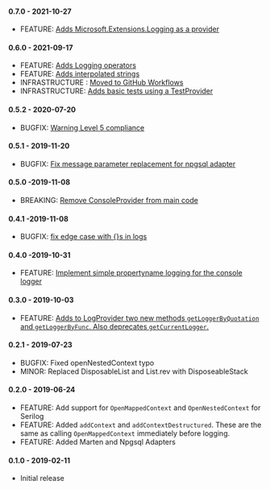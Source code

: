 #### 0.7.0 - 2021-10-27
* FEATURE: [Adds Microsoft.Extensions.Logging as a provider](https://github.com/TheAngryByrd/FsLibLog/pull/25)

#### 0.6.0 - 2021-09-17
* FEATURE: [Adds Logging operators](https://github.com/TheAngryByrd/FsLibLog/pull/19)
* FEATURE: [Adds interpolated strings](https://github.com/TheAngryByrd/FsLibLog/pull/23)
* INFRASTRUCTURE : [Moved to GitHub Workflows](https://github.com/TheAngryByrd/FsLibLog/pull/20)
* INFRASTRUCTURE: [Adds basic tests using a TestProvider](https://github.com/TheAngryByrd/FsLibLog/pull/22)

#### 0.5.2 - 2020-07-20
* BUGFIX: [Warning Level 5 compliance](https://github.com/TheAngryByrd/FsLibLog/pull/14)

#### 0.5.1 - 2019-11-20
* BUGFIX: [Fix message parameter replacement for npgsql adapter](https://github.com/TheAngryByrd/FsLibLog/pull/11)

#### 0.5.0 -2019-11-08
* BREAKING: [Remove ConsoleProvider from main code](https://github.com/TheAngryByrd/FsLibLog/pull/10)

#### 0.4.1 -2019-11-08
* BUGFIX: [fix edge case with {}s in logs](https://github.com/TheAngryByrd/FsLibLog/pull/9)

#### 0.4.0 -2019-10-31
* FEATURE: [Implement simple propertyname logging for the console logger](https://github.com/TheAngryByrd/FsLibLog/pull/8)

#### 0.3.0 - 2019-10-03
* FEATURE: [Adds to LogProvider two new methods `getLoggerByQuotation` and `getLoggerByFunc`. Also deprecates `getCurrentLogger`.](https://github.com/TheAngryByrd/FsLibLog/pull/7)

#### 0.2.1 - 2019-07-23
* BUGFIX: Fixed openNestedContext typo
* MINOR: Replaced DisposableList and List.rev with DisposeableStack

#### 0.2.0 - 2019-06-24
* FEATURE: Add support for `OpenMappedContext` and `OpenNestedContext` for Serilog
* FEATURE: Added `addContext` and `addContextDestructured`.  These are the same as calling `OpenMappedContext` immediately before logging.
* FEATURE: Added Marten and Npgsql Adapters

#### 0.1.0 - 2019-02-11
* Initial release
